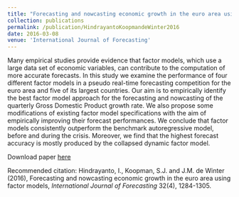 ```yaml
---
title: "Forecasting and nowcasting economic growth in the euro area using factor models"
collection: publications
permalink: /publication/HindrayantoKoopmandeWinter2016
date: 2016-03-08
venue: 'International Journal of Forecasting'
---
```

Many empirical studies provide evidence that factor models, which use a large data set of economic variables, can contribute to the computation of more accurate forecasts. In this study we examine the performance of four different factor models in a pseudo real-time forecasting competition for the euro area and five of its largest countries. Our aim is to empirically identify the best factor model approach for the forecasting and nowcasting of the quarterly Gross Domestic Product growth rate. We also propose some modifications of existing factor model specifications with the aim of empirically improving their forecast performances. We conclude that factor models consistently outperform the benchmark autoregressive model, before and during the crisis. Moreover, we find that the highest forecast accuracy is mostly produced by the collapsed dynamic factor model.

Download paper [here](http://dx.doi.org/10.1016/j.ijforecast.2016.05.003)

Recommended citation: Hindrayanto, I., Koopman, S.J. and J.M. de Winter (2016), Forecasting and nowcasting economic growth in the euro area using factor models, <i>International Journal of Forecasting</i> 32(4), 1284-1305.
